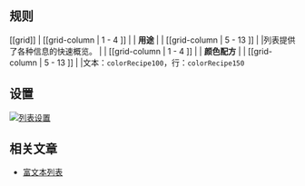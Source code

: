 ﻿## 规则

[[grid]]
| [[grid-column | 1 - 4 ]]
| | **用途**
|
| [[grid-column | 5 - 13 ]]
| |列表提供了各种信息的快速概览。
|
| [[grid-column | 1 - 4 ]]
| | **颜色配方**
|
| [[grid-column | 5 - 13 ]]
| |文本：`colorRecipe100`，行：`colorRecipe150`

## 设置

[![列表设置](/api/static/documentation/components/list/list_setup.png)](/api/static/documentation/components/list/list_setup.png)

## 相关文章

- [富文本列表](/pattern/richtex-list/?react--core-components-enabled=true&styleguide-components-enabled=true&cms-components-enabled=true)

